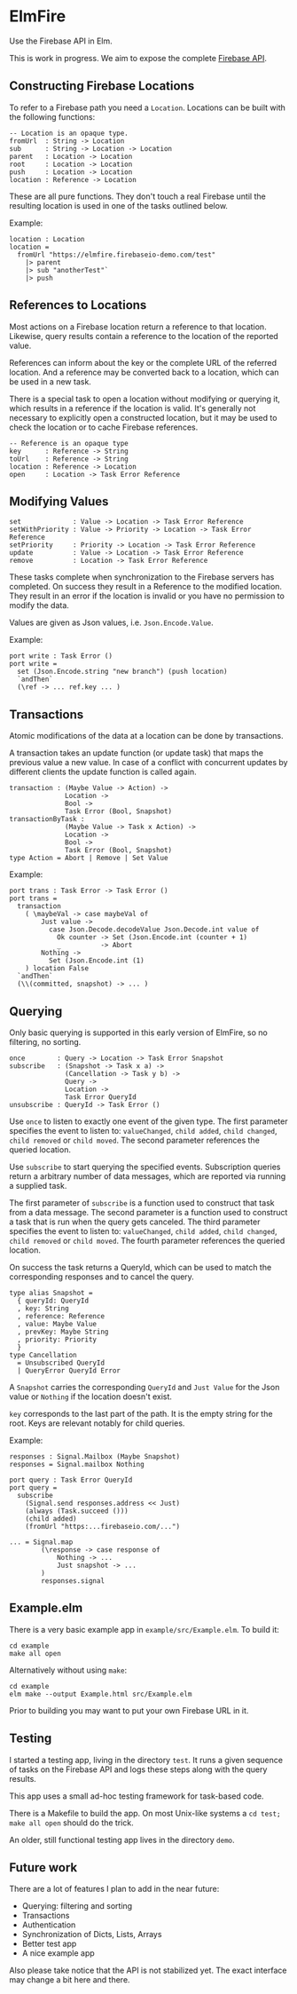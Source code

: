 # ElmFire

Use the Firebase API in Elm.

This is work in progress.
We aim to expose the complete [Firebase API](https://www.firebase.com/docs/web/).

## Constructing Firebase Locations

To refer to a Firebase path you need a `Location`.
Locations can be built with the following functions:

    -- Location is an opaque type.
    fromUrl  : String -> Location
    sub      : String -> Location -> Location
    parent   : Location -> Location
    root     : Location -> Location
    push     : Location -> Location
    location : Reference -> Location
            
These are all pure functions.
They don't touch a real Firebase until the resulting location is used in one of the tasks outlined below.

Example:

    location : Location
    location = 
      fromUrl "https://elmfire.firebaseio-demo.com/test"
        |> parent
        |> sub "anotherTest"`
        |> push

## References to Locations

Most actions on a Firebase location return a reference to that location.
Likewise, query results contain a reference to the location of the reported value.

References can inform about the key or the complete URL of the referred location.
And a reference may be converted back to a location, which can be used in a new task.

There is a special task to open a location without modifying or querying it,
which results in a reference if the location is valid.
It's generally not necessary to explicitly open a constructed location,
but it may be used to check the location or to cache Firebase references.

    -- Reference is an opaque type
    key      : Reference -> String
    toUrl    : Reference -> String
    location : Reference -> Location
    open     : Location -> Task Error Reference

## Modifying Values

    set             : Value -> Location -> Task Error Reference
    setWithPriority : Value -> Priority -> Location -> Task Error Reference
    setPriority     : Priority -> Location -> Task Error Reference
    update          : Value -> Location -> Task Error Reference
    remove          : Location -> Task Error Reference

These tasks complete when synchronization to the Firebase servers has completed.
On success they result in a Reference to the modified location.
They result in an error if the location is invalid or you have no permission to modify the data.

Values are given as Json values, i.e. `Json.Encode.Value`.

Example:

    port write : Task Error ()
    port write =
      set (Json.Encode.string "new branch") (push location)
      `andThen`
      (\ref -> ... ref.key ... )
    
## Transactions

Atomic modifications of the data at a location can be done by transactions.

A transaction takes an update function (or update task) that maps the previous
value a new value. In case of a conflict with concurrent updates by different clients
the update function is called again. 

    transaction : (Maybe Value -> Action) ->
                  Location ->
                  Bool ->
                  Task Error (Bool, Snapshot)
    transactionByTask :
                  (Maybe Value -> Task x Action) ->
                  Location ->
                  Bool ->
                  Task Error (Bool, Snapshot)
    type Action = Abort | Remove | Set Value
              
Example:

    port trans : Task Error -> Task Error () 
    port trans =
      transaction
        ( \maybeVal -> case maybeVal of
            Just value ->
              case Json.Decode.decodeValue Json.Decode.int value of
                Ok counter -> Set (Json.Encode.int (counter + 1)
                _          -> Abort
            Nothing ->
              Set (Json.Encode.int (1)
        ) location False
      `andThen`
      (\\(committed, snapshot) -> ... )

## Querying

Only basic querying is supported in this early version of ElmFire, so no filtering, no sorting.

    once        : Query -> Location -> Task Error Snapshot       
    subscribe   : (Snapshot -> Task x a) ->
                  (Cancellation -> Task y b) ->
                  Query ->
                  Location ->
                  Task Error QueryId
    unsubscribe : QueryId -> Task Error ()
    
Use `once` to listen to exactly one event of the given type.
The first parameter specifies the event to listen to: `valueChanged`, `child added`, `child changed`, `child removed` or `child moved`.
The second parameter references the queried location.

Use `subscribe` to start querying the specified events.
Subscription queries return a arbitrary number of data messages,
which are reported via running a supplied task.

The first parameter of `subscribe` is a function used to construct that task from a data message.
The second parameter is a function used to construct a task that is run when the query gets canceled.
The third parameter specifies the event to listen to: `valueChanged`, `child added`, `child changed`, `child removed` or `child moved`.
The fourth parameter references the queried location.

On success the task returns a QueryId, which can be used to match the corresponding responses and to cancel the query.

    type alias Snapshot =
      { queryId: QueryId
      , key: String
      , reference: Reference
      , value: Maybe Value
      , prevKey: Maybe String
      , priority: Priority
      }
    type Cancellation
      = Unsubscribed QueryId
      | QueryError QueryId Error

A `Snapshot` carries the corresponding `QueryId` and `Just Value` for the Json value or `Nothing` if the location doesn't exist.

`key` corresponds to the last part of the path.
It is the empty string for the root.
Keys are relevant notably for child queries.

Example:

    responses : Signal.Mailbox (Maybe Snapshot)
    responses = Signal.mailbox Nothing
    
    port query : Task Error QueryId
    port query =
      subscribe
        (Signal.send responses.address << Just)
        (always (Task.succeed ()))
        (child added)
        (fromUrl "https:...firebaseio.com/...")
    
    ... = Signal.map
            (\response -> case response of
                Nothing -> ...
                Just snapshot -> ...
            )
            responses.signal
    
## Example.elm

There is a very basic example app in `example/src/Example.elm`. To build it:

    cd example
    make all open
    
Alternatively without using `make`:

    cd example
    elm make --output Example.html src/Example.elm

Prior to building you may want to put your own Firebase URL in it.

## Testing

I started a testing app, living in the directory `test`.
It runs a given sequence of tasks on the Firebase API and logs these steps along with the query results.

This app uses a small ad-hoc testing framework for task-based code. 

There is a Makefile to build the app. On most Unix-like systems a `cd test; make all open` should do the trick.

An older, still functional testing app lives in the directory `demo`.

## Future work

There are a lot of features I plan to add in the near future:

* Querying: filtering and sorting
* Transactions
* Authentication
* Synchronization of Dicts, Lists, Arrays
* Better test app
* A nice example app

Also please take notice that the API is not stabilized yet. The exact interface may change a bit here and there.
